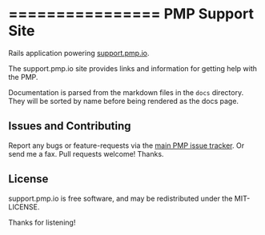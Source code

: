 ================
PMP Support Site
================

Rails application powering [support.pmp.io](https://support.pmp.io).

The support.pmp.io site provides links and information for getting help with the PMP.

Documentation is parsed from the markdown files in the `docs` directory.  They will be sorted by name before being rendered as the docs page.


Issues and Contributing
-----------------------

Report any bugs or feature-requests via the [main PMP issue tracker](http://github.com/publicmediaplatform/pmp-issues/issues).  Or send me a fax.  Pull requests welcome!  Thanks.


License
-------

support.pmp.io is free software, and may be redistributed under the MIT-LICENSE.

Thanks for listening!
